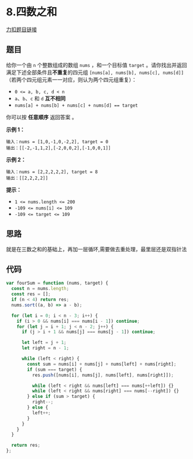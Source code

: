 # 8.四数之和

[力扣题目链接](https://leetcode.cn/problems/4sum/)

## 题目

给你一个由 `n` 个整数组成的数组 `nums` ，和一个目标值 `target` 。请你找出并返回满足下述全部条件且**不重复**的四元组 `[nums[a], nums[b], nums[c], nums[d]]` （若两个四元组元素一一对应，则认为两个四元组重复）：

- `0 <= a, b, c, d < n`
- `a`、`b`、`c` 和 `d` **互不相同**
- `nums[a] + nums[b] + nums[c] + nums[d] == target`

你可以按 **任意顺序** 返回答案 。

 

**示例 1：**

```
输入：nums = [1,0,-1,0,-2,2], target = 0
输出：[[-2,-1,1,2],[-2,0,0,2],[-1,0,0,1]]
```

**示例 2：**

```
输入：nums = [2,2,2,2,2], target = 8
输出：[[2,2,2,2]]
```

 

**提示：**

- `1 <= nums.length <= 200`
- `-109 <= nums[i] <= 109`
- `-109 <= target <= 109`

## 思路

就是在三数之和的基础上，再加一层循环,需要做去重处理，最里层还是双指针法

## 代码

~~~ js
var fourSum = function (nums, target) {
  const n = nums.length;
  const res = [];
  if (n < 4) return res;
  nums.sort((a, b) => a - b);

  for (let i = 0; i < n - 3; i++) {
    if (i > 0 && nums[i] === nums[i - 1]) continue;
    for (let j = i + 1; j < n - 2; j++) {
      if (j > i + 1 && nums[j] === nums[j - 1]) continue;

      let left = j + 1;
      let right = n - 1;

      while (left < right) {
        const sum = nums[i] + nums[j] + nums[left] + nums[right];
        if (sum === target) {
          res.push([nums[i], nums[j], nums[left], nums[right]]);

          while (left < right && nums[left] === nums[++left]) {}
          while (left < right && nums[right] === nums[--right]) {}
        } else if (sum > target) {
          right--;
        } else {
          left++;
        }
      }
    }
  }

  return res;
};
~~~

